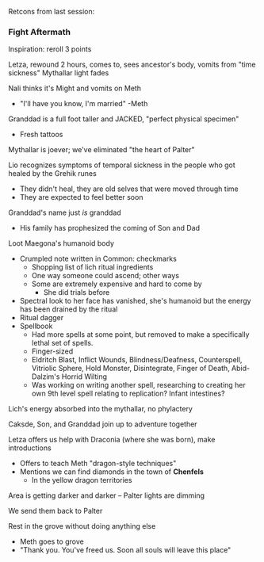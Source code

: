Retcons from last session:

### Fight Aftermath
Inspiration: reroll 3 points

Letza, rewound 2 hours, comes to, sees ancestor's body, vomits from "time sickness"
Mythallar light fades

Nali thinks it's Might and vomits on Meth
- "I'll have you know, I'm married" -Meth

Granddad is a full foot taller and JACKED, "perfect physical specimen"
- Fresh tattoos


Mythallar is joever; we've eliminated "the heart of Palter"

Lio recognizes symptoms of temporal sickness in the people who got healed by the Grehik runes
- They didn't heal, they are old selves that were moved through time
- They are expected to feel better soon

Granddad's name just _is_ granddad
- His family has prophesized the coming of Son and Dad

Loot Maegona's humanoid body
- Crumpled note written in Common: checkmarks
	- Shopping list of lich ritual ingredients
	- One way someone could ascend; other ways
	- Some are extremely expensive and hard to come by
		- She did trials before
- Spectral look to her face has vanished, she's humanoid but the energy has been drained by the ritual
- Ritual dagger
- Spellbook
	- Had more spells at some point, but removed to make a specifically lethal set of spells.
	- Finger-sized
	- Eldritch Blast, Inflict Wounds, Blindness/Deafness, Counterspell, Vitriolic Sphere, Hold Monster, Disintegrate, Finger of Death, Abid-Dalzim's Horrid Wilting
	- Was working on writing another spell, researching to creating her own 9th level spell relating to replication? Infant intestines?

Lich's energy absorbed into the mythallar, no phylactery

Caksde, Son, and Granddad join up to adventure together

Letza offers us help with Draconia (where she was born), make introductions
- Offers to teach Meth "dragon-style techniques"
- Mentions we can find diamonds in the town of **Chenfels**
	- In the yellow dragon territories

Area is getting darker and darker – Palter lights are dimming

We send them back to Palter

Rest in the grove without doing anything else
- Meth goes to grove
- "Thank you. You've freed us. Soon all souls will leave this place"